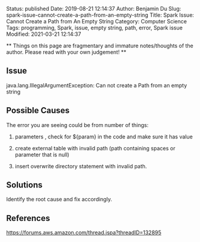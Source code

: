 Status: published
Date: 2019-08-21 12:14:37
Author: Benjamin Du
Slug: spark-issue-cannot-create-a-path-from-an-empty-string
Title: Spark Issue: Cannot Create a Path from An Empty String
Category: Computer Science
Tags: programming, Spark, issue, empty string, path, error, Spark issue
Modified: 2021-03-21 12:14:37

**
Things on this page are fragmentary and immature notes/thoughts of the author.
Please read with your own judgement!
**

## Issue

java.lang.IllegalArgumentException: Can not create a Path from an empty string

## Possible Causes

The error you are seeing could be from number of things:

1. parameters , check for ${param} in the code and make sure it has value

2. create external table with invalid path (path containing spaces or parameter that is null)

3. insert overwrite directory statement with invalid path. 

## Solutions

Identify the root cause and fix accordingly.


## References

https://forums.aws.amazon.com/thread.jspa?threadID=132895
